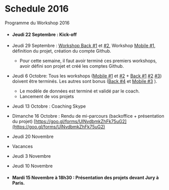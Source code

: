 # Schedule 2016
Programme du Workshop 2016

* #### Jeudi 22 Septembre : Kick-off

* Jeudi 29 Septembre : [Workshop Back #1](https://github.com/Workshop-Polytechnique/Back_Workshop_1) et [#2](https://github.com/Workshop-Polytechnique/Back_Workshop_2), Workshop [Mobile #1](https://github.com/Workshop-Polytechnique/Mobile_Workshop_1), définition du projet, création du compte Github.

  * Pour cette semaine, il faut avoir terminé ces premiers workshops, avoir défini son projet et créé les comptes Github.

* Jeudi 6 Octobre: Tous les workshops ([Mobile #1](https://github.com/Workshop-Polytechnique/Mobile_Workshop_1) et [#2](https://github.com/Workshop-Polytechnique/Mobile_Workshop_2) + [Back #1](https://github.com/Workshop-Polytechnique/Back_Workshop_1) [#2](https://github.com/Workshop-Polytechnique/Back_Workshop_2) [#3](https://github.com/Workshop-Polytechnique/Back_Workshop_3)) doivent être terminés. Les autres sont bonus ([Back #4](https://github.com/Workshop-Polytechnique/Back_Workshop_4) et [Mobile #3](https://github.com/Workshop-Polytechnique/Mobile_Workshop_3) ).
  * Le modèle de données est terminé et validé par le coach.
  * Lancement de vos projets

* Jeudi 13 Octobre : Coaching Skype

* Dimanche 16 Octobre : Rendu de mi-parcours (backoffice + présentation du projet) [https://goo.gl/forms/UlNvdbmkZhFk75uG2](https://goo.gl/forms/UlNvdbmkZhFk75uG2)

* Jeudi 20 Novembre

* Vacances

*  Jeudi 3 Novembre

* Jeudi 10 Novembre

* #### Mardi 15 Novembre à 18h30 : Présentation des projets devant Jury à Paris.
